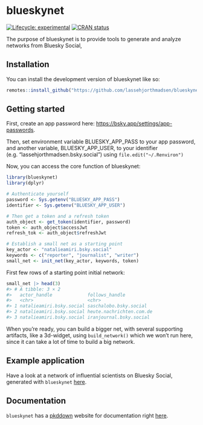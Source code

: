 
<!-- README.md is generated from README.Rmd. Please edit that file -->

# blueskynet

<!-- badges: start -->

[![Lifecycle:
experimental](https://img.shields.io/badge/lifecycle-experimental-orange.svg)](https://lifecycle.r-lib.org/articles/stages.html#experimental)
[![CRAN
status](https://www.r-pkg.org/badges/version/blueskynet)](https://CRAN.R-project.org/package=blueskynet)
<!-- badges: end -->

The purpose of blueskynet is to provide tools to generate and analyze
networks from Bluesky Social,

## Installation

You can install the development version of blueskynet like so:

``` r
remotes::install_github("https://github.com/lassehjorthmadsen/blueskynet.git")
```

## Getting started

First, create an app password here:
<https://bsky.app/settings/app-passwords>.

Then, set environment variable BLUESKY_APP_PASS to your app password,
and another variable, BLUESKY_APP_USER, to your identifier
(e.g. “lassehjorthmadsen.bsky.social”) using `file.edit("~/.Renviron")`

Now, you can access the core function of blueskynet:

``` r
library(blueskynet)
library(dplyr)

# Authenticate yourself
password <- Sys.getenv("BLUESKY_APP_PASS")
identifier <- Sys.getenv("BLUESKY_APP_USER")

# Then get a token and a refresh token
auth_object <- get_token(identifier, password)
token <- auth_object$accessJwt
refresh_tok <- auth_object$refreshJwt

# Establish a small net as a starting point
key_actor <- "natalieamiri.bsky.social"
keywords <- c("reporter", "journalist", "writer")
small_net <- init_net(key_actor, keywords, token)
```

First few rows of a starting point initial network:

``` r
small_net |> head(3)
#> # A tibble: 3 × 2
#>   actor_handle             follows_handle          
#>   <chr>                    <chr>                   
#> 1 natalieamiri.bsky.social saschalobo.bsky.social  
#> 2 natalieamiri.bsky.social heute.nachrichten.com.de
#> 3 natalieamiri.bsky.social iranjournal.bsky.social
```

When you’re ready, you can build a bigger net, with several supporting
artifacts, like a 3d-widget, using `build_network()` which we won’t run
here, since it can take a lot of time to build a big network.

## Example application

Have a look at a network of influential scientists on Bluesky Social,
generated with `blueskynet`
[here](https://lassehjorthmadsen.github.io/blueskyanalyses/).

## Documentation

`blueskynet` has a [pkddown](https://pkgdown.r-lib.org/index.html)
website for documentation right
[here](https://lassehjorthmadsen.github.io/blueskynet/reference/index.html).
